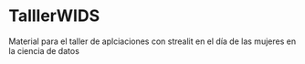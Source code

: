 # TalllerWIDS
 Material para el taller de aplciaciones con strealit en el día de las mujeres en la ciencia de datos
